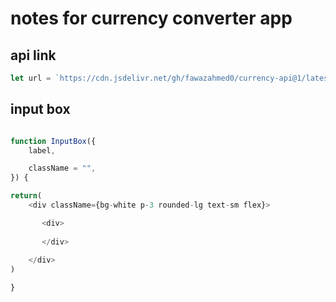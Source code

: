 # notes for currency converter app

## api link

```javascript
let url = `https://cdn.jsdelivr.net/gh/fawazahmed0/currency-api@1/latest/currencies/${currency}.json`

```
## input box

```javascript

function InputBox({
    label,

    className = "",
}) {

return(
    <div className={bg-white p-3 rounded-lg text-sm flex}>

       <div>
            
       </div>
       
    </div>
)

}
